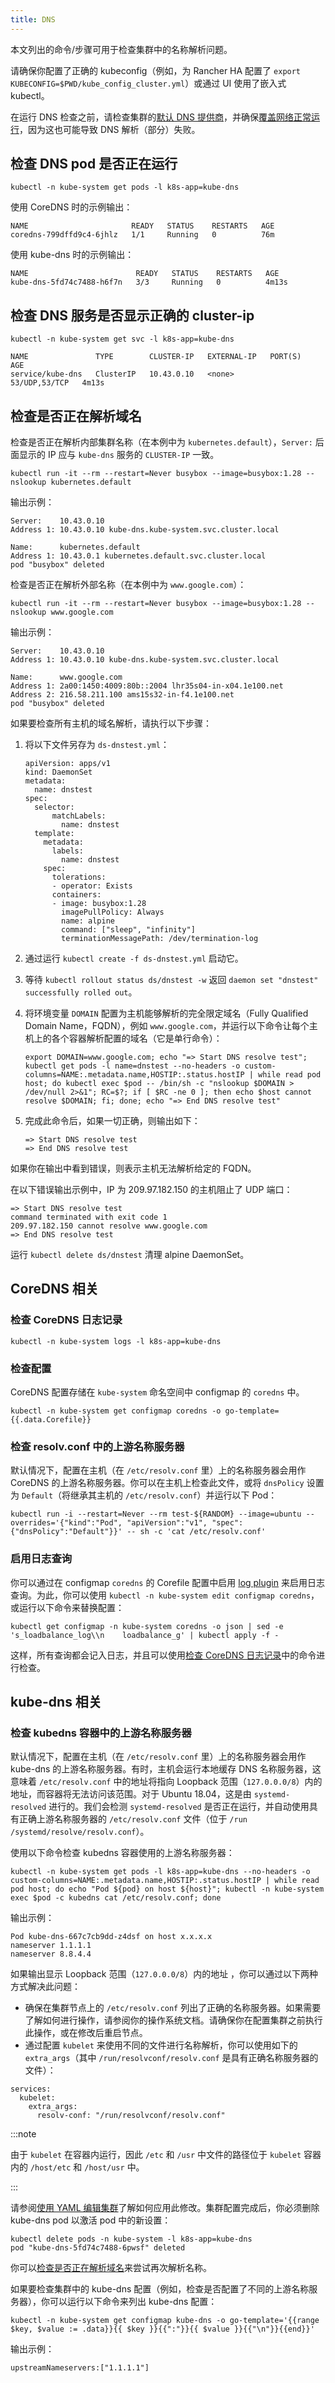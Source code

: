 ```yaml
---
title: DNS
---
```


本文列出的命令/步骤可用于检查集群中的名称解析问题。

请确保你配置了正确的 kubeconfig（例如，为 Rancher HA 配置了 `export KUBECONFIG=$PWD/kube_config_cluster.yml`）或通过 UI 使用了嵌入式 kubectl。

在运行 DNS 检查之前，请检查集群的[默认 DNS 提供商](../../reference-guides/cluster-configuration/rancher-server-configuration/rke1-cluster-configuration.md#默认-dns-提供商)，并确保[覆盖网络正常运行](networking.md#检查覆盖网络是否正常运行)，因为这也可能导致 DNS 解析（部分）失败。

## 检查 DNS pod 是否正在运行

```
kubectl -n kube-system get pods -l k8s-app=kube-dns
```

使用 CoreDNS 时的示例输出：
```
NAME                       READY   STATUS    RESTARTS   AGE
coredns-799dffd9c4-6jhlz   1/1     Running   0          76m
```

使用 kube-dns 时的示例输出：
```
NAME                        READY   STATUS    RESTARTS   AGE
kube-dns-5fd74c7488-h6f7n   3/3     Running   0          4m13s
```

## 检查 DNS 服务是否显示正确的 cluster-ip

```
kubectl -n kube-system get svc -l k8s-app=kube-dns
```

```
NAME               TYPE        CLUSTER-IP   EXTERNAL-IP   PORT(S)         AGE
service/kube-dns   ClusterIP   10.43.0.10   <none>        53/UDP,53/TCP   4m13s
```

## 检查是否正在解析域名

检查是否正在解析内部集群名称（在本例中为 `kubernetes.default`），`Server:` 后面显示的 IP 应与 `kube-dns` 服务的 `CLUSTER-IP` 一致。

```
kubectl run -it --rm --restart=Never busybox --image=busybox:1.28 -- nslookup kubernetes.default
```

输出示例：
```
Server:    10.43.0.10
Address 1: 10.43.0.10 kube-dns.kube-system.svc.cluster.local

Name:      kubernetes.default
Address 1: 10.43.0.1 kubernetes.default.svc.cluster.local
pod "busybox" deleted
```

检查是否正在解析外部名称（在本例中为 `www.google.com`）：

```
kubectl run -it --rm --restart=Never busybox --image=busybox:1.28 -- nslookup www.google.com
```

输出示例：
```
Server:    10.43.0.10
Address 1: 10.43.0.10 kube-dns.kube-system.svc.cluster.local

Name:      www.google.com
Address 1: 2a00:1450:4009:80b::2004 lhr35s04-in-x04.1e100.net
Address 2: 216.58.211.100 ams15s32-in-f4.1e100.net
pod "busybox" deleted
```

如果要检查所有主机的域名解析，请执行以下步骤：

1. 将以下文件另存为 `ds-dnstest.yml`：

   ```
   apiVersion: apps/v1
   kind: DaemonSet
   metadata:
     name: dnstest
   spec:
     selector:
         matchLabels:
           name: dnstest
     template:
       metadata:
         labels:
           name: dnstest
       spec:
         tolerations:
         - operator: Exists
         containers:
         - image: busybox:1.28
           imagePullPolicy: Always
           name: alpine
           command: ["sleep", "infinity"]
           terminationMessagePath: /dev/termination-log
   ```

2. 通过运行 `kubectl create -f ds-dnstest.yml` 启动它。
3. 等待 `kubectl rollout status ds/dnstest -w` 返回 `daemon set "dnstest" successfully rolled out`。
4. 将环境变量 `DOMAIN` 配置为主机能够解析的完全限定域名（Fully Qualified Domain Name，FQDN），例如 `www.google.com`，并运行以下命令让每个主机上的各个容器解析配置的域名（它是单行命令）：

   ```
   export DOMAIN=www.google.com; echo "=> Start DNS resolve test"; kubectl get pods -l name=dnstest --no-headers -o custom-columns=NAME:.metadata.name,HOSTIP:.status.hostIP | while read pod host; do kubectl exec $pod -- /bin/sh -c "nslookup $DOMAIN > /dev/null 2>&1"; RC=$?; if [ $RC -ne 0 ]; then echo $host cannot resolve $DOMAIN; fi; done; echo "=> End DNS resolve test"
   ```

5. 完成此命令后，如果一切正确，则输出如下：

   ```
   => Start DNS resolve test
   => End DNS resolve test
   ```

如果你在输出中看到错误，则表示主机无法解析给定的 FQDN。

在以下错误输出示例中，IP 为 209.97.182.150 的主机阻止了 UDP 端口：

```
=> Start DNS resolve test
command terminated with exit code 1
209.97.182.150 cannot resolve www.google.com
=> End DNS resolve test
```

运行 `kubectl delete ds/dnstest` 清理 alpine DaemonSet。

## CoreDNS 相关

### 检查 CoreDNS 日志记录

```
kubectl -n kube-system logs -l k8s-app=kube-dns
```

### 检查配置

CoreDNS 配置存储在 `kube-system` 命名空间中 configmap 的 `coredns` 中。

```
kubectl -n kube-system get configmap coredns -o go-template={{.data.Corefile}}
```

### 检查 resolv.conf 中的上游名称服务器

默认情况下，配置在主机（在 `/etc/resolv.conf` 里）上的名称服务器会用作 CoreDNS 的上游名称服务器。你可以在主机上检查此文件，或将 `dnsPolicy` 设置为 `Default`（将继承其主机的 `/etc/resolv.conf`）并运行以下 Pod：

```
kubectl run -i --restart=Never --rm test-${RANDOM} --image=ubuntu --overrides='{"kind":"Pod", "apiVersion":"v1", "spec": {"dnsPolicy":"Default"}}' -- sh -c 'cat /etc/resolv.conf'
```

### 启用日志查询

你可以通过在 configmap `coredns` 的 Corefile 配置中启用 [log plugin](https://coredns.io/plugins/log/) 来启用日志查询。为此，你可以使用 `kubectl -n kube-system edit configmap coredns`，或运行以下命令来替换配置：

```
kubectl get configmap -n kube-system coredns -o json | sed -e 's_loadbalance_log\\n    loadbalance_g' | kubectl apply -f -
```

这样，所有查询都会记入日志，并且可以使用[检查 CoreDNS 日志记录](#检查-coredns-日志记录)中的命令进行检查。

## kube-dns 相关

### 检查 kubedns 容器中的上游名称服务器

默认情况下，配置在主机（在 `/etc/resolv.conf` 里）上的名称服务器会用作 kube-dns 的上游名称服务器。有时，主机会运行本地缓存 DNS 名称服务器，这意味着 `/etc/resolv.conf` 中的地址将指向 Loopback 范围（`127.0.0.0/8`）内的地址，而容器将无法访问该范围。对于 Ubuntu 18.04，这是由 `systemd-resolved` 进行的。我们会检测 `systemd-resolved` 是否正在运行，并自动使用具有正确上游名称服务器的 `/etc/resolv.conf` 文件（位于 `/run /systemd/resolve/resolv.conf`）。

使用以下命令检查 kubedns 容器使用的上游名称服务器：

```
kubectl -n kube-system get pods -l k8s-app=kube-dns --no-headers -o custom-columns=NAME:.metadata.name,HOSTIP:.status.hostIP | while read pod host; do echo "Pod ${pod} on host ${host}"; kubectl -n kube-system exec $pod -c kubedns cat /etc/resolv.conf; done
```

输出示例：
```
Pod kube-dns-667c7cb9dd-z4dsf on host x.x.x.x
nameserver 1.1.1.1
nameserver 8.8.4.4
```

如果输出显示 Loopback 范围（`127.0.0.0/8`）内的地址 ，你可以通过以下两种方式解决此问题：

* 确保在集群节点上的 `/etc/resolv.conf` 列出了正确的名称服务器。如果需要了解如何进行操作，请参阅你的操作系统文档。请确保你在配置集群之前执行此操作，或在修改后重启节点。
* 通过配置 `kubelet` 来使用不同的文件进行名称解析，你可以使用如下的 `extra_args`（其中 `/run/resolvconf/resolv.conf` 是具有正确名称服务器的文件）：

```
services:
  kubelet:
    extra_args:
      resolv-conf: "/run/resolvconf/resolv.conf"
```

:::note

由于 `kubelet` 在容器内运行，因此 `/etc` 和 `/usr` 中文件的路径位于 `kubelet` 容器内的 `/host/etc` 和 `/host/usr` 中。

:::

请参阅[使用 YAML 编辑集群](../../reference-guides/cluster-configuration/rancher-server-configuration/rke1-cluster-configuration.md#使用-yaml-编辑集群)了解如何应用此修改。集群配置完成后，你必须删除 kube-dns pod 以激活 pod 中的新设置：

```
kubectl delete pods -n kube-system -l k8s-app=kube-dns
pod "kube-dns-5fd74c7488-6pwsf" deleted
```

你可以[检查是否正在解析域名](#检查是否正在解析域名)来尝试再次解析名称。

如果要检查集群中的 kube-dns 配置（例如，检查是否配置了不同的上游名称服务器），你可以运行以下命令来列出 kube-dns 配置：

```
kubectl -n kube-system get configmap kube-dns -o go-template='{{range $key, $value := .data}}{{ $key }}{{":"}}{{ $value }}{{"\n"}}{{end}}'
```

输出示例：
```
upstreamNameservers:["1.1.1.1"]
```
